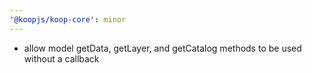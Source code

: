 ```yaml
---
'@koopjs/koop-core': minor
---
```


- allow model getData, getLayer, and getCatalog methods to be used without a callback

